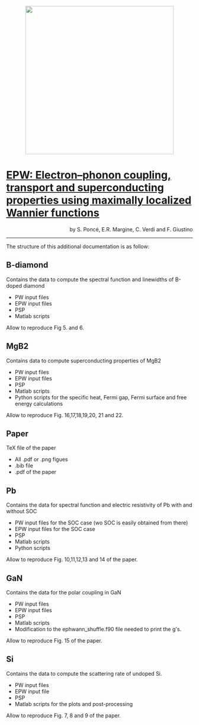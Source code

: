 <p align="center">
  <img src="http://epw.org.uk/figures/logo_v7.png" width="400" />
</p>

# [EPW: Electron–phonon coupling, transport and superconducting properties using maximally localized Wannier functions](http://www.sciencedirect.com/science/article/pii/S0010465516302260)
<p align="right">
by S. Poncé, E.R. Margine, C. Verdi  and F. Giustino
</p>

---

The structure of this additional documentation is as follow:
## B-diamond
Contains the data to compute the spectral function and linewidths
of B-doped diamond
+ PW input files
+ EPW input files
+ PSP
+ Matlab scripts 

Allow to reproduce Fig 5. and 6.

## MgB2
Contains data to compute superconducting properties of MgB2
+ PW input files
+ EPW input files
+ PSP
+ Matlab scripts
+ Python scripts for the specific heat, Fermi gap, Fermi surface and free energy calculations

Allow to reproduce Fig. 16,17,18,19,20, 21 and 22.

## Paper
TeX file of the paper
+ All .pdf or .png figues
+ .bib file
+ .pdf of the paper

## Pb
Contains the data for spectral function and electric resistivity of Pb with and 
without SOC
+ PW input files for the SOC case (wo SOC is easily obtained from there)
+ EPW input files for the SOC case
+ PSP
+ Matlab scripts
+ Python scripts

Allow to reproduce Fig. 10,11,12,13 and 14 of the paper. 

## GaN
Contains the data for the polar coupling in GaN
+ PW input files 
+ EPW input files 
+ PSP
+ Matlab scripts 
+ Modification to the ephwann_shuffle.f90 file needed to print the g's.

Allow to reproduce Fig. 15 of the paper. 

## Si
Contains the data to compute the scattering rate of undoped Si.
+ PW input files
+ EPW input file
+ PSP
+ Matlab scripts for the plots and post-processing

Allow to reproduce Fig. 7, 8 and 9 of the paper. 


